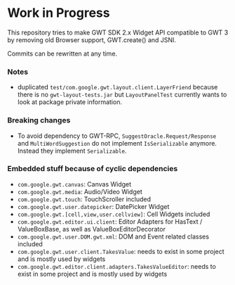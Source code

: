 # Work in Progress

This repository tries to make GWT SDK 2.x Widget API compatible to GWT 3 by removing old Browser support, GWT.create() and JSNI.

Commits can be rewritten at any time.

### Notes

- duplicated `test/com.google.gwt.layout.client.LayerFriend` because there is no `gwt-layout-tests.jar` but 
`LayoutPanelTest` currently wants to look at package private information.

### Breaking changes
  - To avoid dependency to GWT-RPC, `SuggestOracle.Request/Response` and `MultiWordSuggestion` do not 
  implement `IsSerializable` anymore. Instead they implement `Serializable`.


### Embedded stuff because of cyclic dependencies

- `com.google.gwt.canvas`: Canvas Widget
- `com.google.gwt.media`: Audio/Video Widget
- `com.google.gwt.touch`: TouchScroller included
- `com.google.gwt.user.datepicker`: DatePicker Widget
- `com.google.gwt.[cell,view,user.cellview]`: Cell Widgets included
- `com.google.gwt.editor.ui.client`: Editor Adapters for HasText / ValueBoxBase, as well as ValueBoxEditorDecorator
- `com.google.gwt.user.DOM.gwt.xml`: DOM and Event related classes included
- `com.google.gwt.user.client.TakesValue`: needs to exist in some project and is mostly used by widgets
- `com.google.gwt.editor.client.adapters.TakesValueEditor`: needs to exist in some project and is mostly used by widgets
